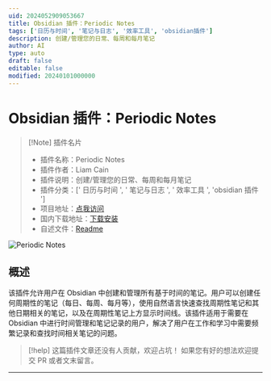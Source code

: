 ```yaml
---
uid: 2024052909053667
title: Obsidian 插件：Periodic Notes
tags: ['日历与时间', '笔记与日志', '效率工具', 'obsidian插件']
description: 创建/管理您的日常、每周和每月笔记
author: AI
type: auto
draft: false
editable: false
modified: 20240101000000
---
```


# Obsidian 插件：Periodic Notes

> [!Note] 插件名片
> - 插件名称：Periodic Notes
> - 插件作者：Liam Cain
> - 插件说明：创建/管理您的日常、每周和每月笔记
> - 插件分类：[' 日历与时间 ', ' 笔记与日志 ', ' 效率工具 ', 'obsidian 插件 ']
> - 项目地址：[点我访问](https://github.com/liamcain/obsidian-periodic-notes)
> - 国内下载地址：[下载安装](https://pkmer.cn/products/plugin/pluginMarket/?periodic-notes)
> - 自述文件：[Readme](https://ghproxy.net/https://raw.githubusercontent.com/liamcain/obsidian-periodic-notes/main/README.md)

![Periodic Notes](https://cdn.pkmer.cn/covers/periodic-notes.gif!pkmer)

## 概述

该插件允许用户在 Obsidian 中创建和管理所有基于时间的笔记。用户可以创建任何周期性的笔记（每日、每周、每月等），使用自然语言快速查找周期性笔记和其他日期相关的笔记，以及在周期性笔记上方显示时间线。该插件适用于需要在 Obsidian 中进行时间管理和笔记记录的用户，解决了用户在工作和学习中需要频繁记录和查找时间相关笔记的问题。

> [!help]
> 这篇插件文章还没有人贡献，欢迎占坑！
> 如果您有好的想法欢迎提交 PR 或者文末留言。

---



